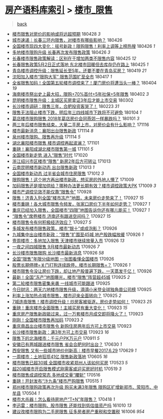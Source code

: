[房产语料库索引](../../README.md)  > [楼市_限售](楼市_限售.md)
====
> [back](../README.md)

- [楼市限售对房价的影响或将远超预期](http://jkwz.applinzi.com/ittc/7097150728504345606.html#%E6%A5%BC%E5%B8%82%E9%99%90%E5%94%AE%E5%AF%B9%E6%88%BF%E4%BB%B7%E7%9A%84%E5%BD%B1%E5%93%8D%E6%88%96%E5%B0%86%E8%BF%9C%E8%B6%85%E9%A2%84%E6%9C%9F) 180428 *3* 
- [城市速递｜长春三环内限售，对楼市有哪些影响？](http://jkwz.applinzi.com/ittc/7096314431283938321.html#%E5%9F%8E%E5%B8%82%E9%80%9F%E9%80%92%EF%BD%9C%E9%95%BF%E6%98%A5%E4%B8%89%E7%8E%AF%E5%86%85%E9%99%90%E5%94%AE%EF%BC%8C%E5%AF%B9%E6%A5%BC%E5%B8%82%E6%9C%89%E5%93%AA%E4%BA%9B%E5%BD%B1%E5%93%8D%EF%BC%9F) 180426  
- [全国楼市现四大变化：摇号新政！限购限售！利率上调等上榜热搜](http://jkwz.applinzi.com/ittc/7096290892967314442.html#%E5%85%A8%E5%9B%BD%E6%A5%BC%E5%B8%82%E7%8E%B0%E5%9B%9B%E5%A4%A7%E5%8F%98%E5%8C%96%EF%BC%9A%E6%91%87%E5%8F%B7%E6%96%B0%E6%94%BF%EF%BC%81%E9%99%90%E8%B4%AD%E9%99%90%E5%94%AE%EF%BC%81%E5%88%A9%E7%8E%87%E4%B8%8A%E8%B0%83%E7%AD%89%E4%B8%8A%E6%A6%9C%E7%83%AD%E6%90%9C) 180426 *1* 
- [多地楼市限购升级 长春再次发布限售政策](http://jkwz.applinzi.com/ittc/7096217128531395594.html#%E5%A4%9A%E5%9C%B0%E6%A5%BC%E5%B8%82%E9%99%90%E8%B4%AD%E5%8D%87%E7%BA%A7+%E9%95%BF%E6%98%A5%E5%86%8D%E6%AC%A1%E5%8F%91%E5%B8%83%E9%99%90%E5%94%AE%E6%94%BF%E7%AD%96) 180426 *3* 
- [长春楼市限售政策解读：区别在于增加两类不限售内容](http://jkwz.applinzi.com/ittc/7095855950873494535.html#%E9%95%BF%E6%98%A5%E6%A5%BC%E5%B8%82%E9%99%90%E5%94%AE%E6%94%BF%E7%AD%96%E8%A7%A3%E8%AF%BB%EF%BC%9A%E5%8C%BA%E5%88%AB%E5%9C%A8%E4%BA%8E%E5%A2%9E%E5%8A%A0%E4%B8%A4%E7%B1%BB%E4%B8%8D%E9%99%90%E5%94%AE%E5%86%85%E5%AE%B9) 180425 *12* 
- [长春限售政策5月2日正式落地 东北楼市回暖但去库存仍在路上](http://jkwz.applinzi.com/ittc/7095843383446864902.html#%E9%95%BF%E6%98%A5%E9%99%90%E5%94%AE%E6%94%BF%E7%AD%965%E6%9C%882%E6%97%A5%E6%AD%A3%E5%BC%8F%E8%90%BD%E5%9C%B0+%E4%B8%9C%E5%8C%97%E6%A5%BC%E5%B8%82%E5%9B%9E%E6%9A%96%E4%BD%86%E5%8E%BB%E5%BA%93%E5%AD%98%E4%BB%8D%E5%9C%A8%E8%B7%AF%E4%B8%8A) 180425 *1* 
- [青岛楼市调控升级：限售延长至5年，还要不要在青岛买房？](http://jkwz.applinzi.com/ittc/7093705289121661958.html#%E9%9D%92%E5%B2%9B%E6%A5%BC%E5%B8%82%E8%B0%83%E6%8E%A7%E5%8D%87%E7%BA%A7%EF%BC%9A%E9%99%90%E5%94%AE%E5%BB%B6%E9%95%BF%E8%87%B35%E5%B9%B4%EF%BC%8C%E8%BF%98%E8%A6%81%E4%B8%8D%E8%A6%81%E5%9C%A8%E9%9D%92%E5%B2%9B%E4%B9%B0%E6%88%BF%EF%BC%9F) 180419 *21* 
- [沈阳加入楼市“限购大军” 限售范围扩至全市](http://jkwz.applinzi.com/ittc/7092988540650783750.html#%E6%B2%88%E9%98%B3%E5%8A%A0%E5%85%A5%E6%A5%BC%E5%B8%82%E2%80%9C%E9%99%90%E8%B4%AD%E5%A4%A7%E5%86%9B%E2%80%9D+%E9%99%90%E5%94%AE%E8%8C%83%E5%9B%B4%E6%89%A9%E8%87%B3%E5%85%A8%E5%B8%82) 180417 *1* 
- [全省限售加码！全国第五轮楼市调控来了！厦门房价将遭当头一棒？](http://jkwz.applinzi.com/ittc/7088039082712368135.html#%E5%85%A8%E7%9C%81%E9%99%90%E5%94%AE%E5%8A%A0%E7%A0%81%EF%BC%81%E5%85%A8%E5%9B%BD%E7%AC%AC%E4%BA%94%E8%BD%AE%E6%A5%BC%E5%B8%82%E8%B0%83%E6%8E%A7%E6%9D%A5%E4%BA%86%EF%BC%81%E5%8E%A6%E9%97%A8%E6%88%BF%E4%BB%B7%E5%B0%86%E9%81%AD%E5%BD%93%E5%A4%B4%E4%B8%80%E6%A3%92%EF%BC%9F) 180404 *19* 
- [海南楼市祭出史上最大招，限购+70%首付+5年社保+5年限售](http://jkwz.applinzi.com/ittc/7087054628606968839.html#%E6%B5%B7%E5%8D%97%E6%A5%BC%E5%B8%82%E7%A5%AD%E5%87%BA%E5%8F%B2%E4%B8%8A%E6%9C%80%E5%A4%A7%E6%8B%9B%EF%BC%8C%E9%99%90%E8%B4%AD%2B70%25%E9%A6%96%E4%BB%98%2B5%E5%B9%B4%E7%A4%BE%E4%BF%9D%2B5%E5%B9%B4%E9%99%90%E5%94%AE) 180402 *3* 
- [昆明楼市限售升级：主城区买房拿证3年后才能上市交易](http://jkwz.applinzi.com/ittc/7075783139429712907.html#%E6%98%86%E6%98%8E%E6%A5%BC%E5%B8%82%E9%99%90%E5%94%AE%E5%8D%87%E7%BA%A7%EF%BC%9A%E4%B8%BB%E5%9F%8E%E5%8C%BA%E4%B9%B0%E6%88%BF%E6%8B%BF%E8%AF%813%E5%B9%B4%E5%90%8E%E6%89%8D%E8%83%BD%E4%B8%8A%E5%B8%82%E4%BA%A4%E6%98%93) 180302  
- [长沙楼市调研：限售三年，合肥投资客哭了！](http://jkwz.applinzi.com/ittc/7073427235199779857.html#%E9%95%BF%E6%B2%99%E6%A5%BC%E5%B8%82%E8%B0%83%E7%A0%94%EF%BC%9A%E9%99%90%E5%94%AE%E4%B8%89%E5%B9%B4%EF%BC%8C%E5%90%88%E8%82%A5%E6%8A%95%E8%B5%84%E5%AE%A2%E5%93%AD%E4%BA%86%EF%BC%81) 180223 *31* 
- [限售无法阻止楼市下跌，明后年三四线城市下跌将不可避免](http://jkwz.applinzi.com/ittc/7054795683268133894.html#%E9%99%90%E5%94%AE%E6%97%A0%E6%B3%95%E9%98%BB%E6%AD%A2%E6%A5%BC%E5%B8%82%E4%B8%8B%E8%B7%8C%EF%BC%8C%E6%98%8E%E5%90%8E%E5%B9%B4%E4%B8%89%E5%9B%9B%E7%BA%BF%E5%9F%8E%E5%B8%82%E4%B8%8B%E8%B7%8C%E5%B0%86%E4%B8%8D%E5%8F%AF%E9%81%BF%E5%85%8D) 180104 *1* 
- [葛店楼市限购限售 2018年葛店房价会同燕郊一样暴跌吗？](http://jkwz.applinzi.com/ittc/7053551766455452689.html#%E8%91%9B%E5%BA%97%E6%A5%BC%E5%B8%82%E9%99%90%E8%B4%AD%E9%99%90%E5%94%AE+2018%E5%B9%B4%E8%91%9B%E5%BA%97%E6%88%BF%E4%BB%B7%E4%BC%9A%E5%90%8C%E7%87%95%E9%83%8A%E4%B8%80%E6%A0%B7%E6%9A%B4%E8%B7%8C%E5%90%97%EF%BC%9F) 180101 *3* 
- [两三年后楼市限售结束，大量二手房上市，对房价会有什么影响？](http://jkwz.applinzi.com/ittc/7036619326583473168.html#%E4%B8%A4%E4%B8%89%E5%B9%B4%E5%90%8E%E6%A5%BC%E5%B8%82%E9%99%90%E5%94%AE%E7%BB%93%E6%9D%9F%EF%BC%8C%E5%A4%A7%E9%87%8F%E4%BA%8C%E6%89%8B%E6%88%BF%E4%B8%8A%E5%B8%82%EF%BC%8C%E5%AF%B9%E6%88%BF%E4%BB%B7%E4%BC%9A%E6%9C%89%E4%BB%80%E4%B9%88%E5%BD%B1%E5%93%8D%EF%BC%9F) 171116  
- [楼市最新消息：襄阳出台限售新政](http://jkwz.applinzi.com/ittc/7035795627533927440.html#%E6%A5%BC%E5%B8%82%E6%9C%80%E6%96%B0%E6%B6%88%E6%81%AF%EF%BC%9A%E8%A5%84%E9%98%B3%E5%87%BA%E5%8F%B0%E9%99%90%E5%94%AE%E6%96%B0%E6%94%BF) 171114 *8* 
- [泉州楼市限购、限售再升级](http://jkwz.applinzi.com/ittc/7035764792063689745.html#%E6%B3%89%E5%B7%9E%E6%A5%BC%E5%B8%82%E9%99%90%E8%B4%AD%E3%80%81%E9%99%90%E5%94%AE%E5%86%8D%E5%8D%87%E7%BA%A7) 171114 *5* 
- [湖北襄阳楼市限售 楼市调控再起波澜？](http://jkwz.applinzi.com/ittc/7030934713911477264.html#%E6%B9%96%E5%8C%97%E8%A5%84%E9%98%B3%E6%A5%BC%E5%B8%82%E9%99%90%E5%94%AE+%E6%A5%BC%E5%B8%82%E8%B0%83%E6%8E%A7%E5%86%8D%E8%B5%B7%E6%B3%A2%E6%BE%9C%EF%BC%9F) 171101  
- [重磅！襄阳成湖北楼市限售第一城](http://jkwz.applinzi.com/ittc/7030919995465401360.html#%E9%87%8D%E7%A3%85%EF%BC%81%E8%A5%84%E9%98%B3%E6%88%90%E6%B9%96%E5%8C%97%E6%A5%BC%E5%B8%82%E9%99%90%E5%94%AE%E7%AC%AC%E4%B8%80%E5%9F%8E) 171101 *5* 
- [全国楼市新走势 进入“限售”时代](http://jkwz.applinzi.com/ittc/7026490957334316049.html#%E5%85%A8%E5%9B%BD%E6%A5%BC%E5%B8%82%E6%96%B0%E8%B5%B0%E5%8A%BF+%E8%BF%9B%E5%85%A5%E2%80%9C%E9%99%90%E5%94%AE%E2%80%9D%E6%97%B6%E4%BB%A3) 171020  
- [浙江绍兴市区楼市“限售” 新房2年后方可转让](http://jkwz.applinzi.com/ittc/7023864346004947985.html#%E6%B5%99%E6%B1%9F%E7%BB%8D%E5%85%B4%E5%B8%82%E5%8C%BA%E6%A5%BC%E5%B8%82%E2%80%9C%E9%99%90%E5%94%AE%E2%80%9D+%E6%96%B0%E6%88%BF2%E5%B9%B4%E5%90%8E%E6%96%B9%E5%8F%AF%E8%BD%AC%E8%AE%A9) 171013  
- [云南昆明楼市新动态 出台限售新政](http://jkwz.applinzi.com/ittc/7023851846505071633.html#%E4%BA%91%E5%8D%97%E6%98%86%E6%98%8E%E6%A5%BC%E5%B8%82%E6%96%B0%E5%8A%A8%E6%80%81+%E5%87%BA%E5%8F%B0%E9%99%90%E5%94%AE%E6%96%B0%E6%94%BF) 171013 *1* 
- [全国楼市新动态 过半省会城市住房限售](http://jkwz.applinzi.com/ittc/7023522187754079248.html#%E5%85%A8%E5%9B%BD%E6%A5%BC%E5%B8%82%E6%96%B0%E5%8A%A8%E6%80%81+%E8%BF%87%E5%8D%8A%E7%9C%81%E4%BC%9A%E5%9F%8E%E5%B8%82%E4%BD%8F%E6%88%BF%E9%99%90%E5%94%AE) 171012 *3* 
- [限购限售！这个地方再出楼市新政，想买房的外地人懵了](http://jkwz.applinzi.com/ittc/7022515461122688016.html#%E9%99%90%E8%B4%AD%E9%99%90%E5%94%AE%EF%BC%81%E8%BF%99%E4%B8%AA%E5%9C%B0%E6%96%B9%E5%86%8D%E5%87%BA%E6%A5%BC%E5%B8%82%E6%96%B0%E6%94%BF%EF%BC%8C%E6%83%B3%E4%B9%B0%E6%88%BF%E7%9A%84%E5%A4%96%E5%9C%B0%E4%BA%BA%E6%87%B5%E4%BA%86) 171009  
- [加码限售还是增加供给？哪种办法更长期有效？楼市调控政策大PK](http://jkwz.applinzi.com/ittc/7022234154102686736.html#%E5%8A%A0%E7%A0%81%E9%99%90%E5%94%AE%E8%BF%98%E6%98%AF%E5%A2%9E%E5%8A%A0%E4%BE%9B%E7%BB%99%EF%BC%9F%E5%93%AA%E7%A7%8D%E5%8A%9E%E6%B3%95%E6%9B%B4%E9%95%BF%E6%9C%9F%E6%9C%89%E6%95%88%EF%BC%9F%E6%A5%BC%E5%B8%82%E8%B0%83%E6%8E%A7%E6%94%BF%E7%AD%96%E5%A4%A7PK) 171009 *3* 
- [楼市严调控见效不能仅靠“限售令”](http://jkwz.applinzi.com/ittc/7018266114575041552.html#%E6%A5%BC%E5%B8%82%E4%B8%A5%E8%B0%83%E6%8E%A7%E8%A7%81%E6%95%88%E4%B8%8D%E8%83%BD%E4%BB%85%E9%9D%A0%E2%80%9C%E9%99%90%E5%94%AE%E4%BB%A4%E2%80%9D) 170928  
- [限售！济青入列全国“楼市冻产”地图，未来房价走势来了！](http://jkwz.applinzi.com/ittc/7018088019092046864.html#%E9%99%90%E5%94%AE%EF%BC%81%E6%B5%8E%E9%9D%92%E5%85%A5%E5%88%97%E5%85%A8%E5%9B%BD%E2%80%9C%E6%A5%BC%E5%B8%82%E5%86%BB%E4%BA%A7%E2%80%9D%E5%9C%B0%E5%9B%BE%EF%BC%8C%E6%9C%AA%E6%9D%A5%E6%88%BF%E4%BB%B7%E8%B5%B0%E5%8A%BF%E6%9D%A5%E4%BA%86%EF%BC%81) 170927 *15* 
- [楼市重磅！各大城市限售令频发，张家口房价下半年如何走势？](http://jkwz.applinzi.com/ittc/7018049504937509905.html#%E6%A5%BC%E5%B8%82%E9%87%8D%E7%A3%85%EF%BC%81%E5%90%84%E5%A4%A7%E5%9F%8E%E5%B8%82%E9%99%90%E5%94%AE%E4%BB%A4%E9%A2%91%E5%8F%91%EF%BC%8C%E5%BC%A0%E5%AE%B6%E5%8F%A3%E6%88%BF%E4%BB%B7%E4%B8%8B%E5%8D%8A%E5%B9%B4%E5%A6%82%E4%BD%95%E8%B5%B0%E5%8A%BF%EF%BC%9F) 170927 *1* 
- [重庆已经加入限售，全国楼市“四限”地图告诉你还有哪儿能买！](http://jkwz.applinzi.com/ittc/7017971258552222736.html#%E9%87%8D%E5%BA%86%E5%B7%B2%E7%BB%8F%E5%8A%A0%E5%85%A5%E9%99%90%E5%94%AE%EF%BC%8C%E5%85%A8%E5%9B%BD%E6%A5%BC%E5%B8%82%E2%80%9C%E5%9B%9B%E9%99%90%E2%80%9D%E5%9C%B0%E5%9B%BE%E5%91%8A%E8%AF%89%E4%BD%A0%E8%BF%98%E6%9C%89%E5%93%AA%E5%84%BF%E8%83%BD%E4%B9%B0%EF%BC%81) 170927 *1* 
- [“限售令”席卷楼市 济南还有跟进空间吗？](http://jkwz.applinzi.com/ittc/7017918772168623121.html#%E2%80%9C%E9%99%90%E5%94%AE%E4%BB%A4%E2%80%9D%E5%B8%AD%E5%8D%B7%E6%A5%BC%E5%B8%82+%E6%B5%8E%E5%8D%97%E8%BF%98%E6%9C%89%E8%B7%9F%E8%BF%9B%E7%A9%BA%E9%97%B4%E5%90%97%EF%BC%9F) 170927 *15* 
- [楼市限售令有何积极经济效应？](http://jkwz.applinzi.com/ittc/7017903780006462481.html#%E6%A5%BC%E5%B8%82%E9%99%90%E5%94%AE%E4%BB%A4%E6%9C%89%E4%BD%95%E7%A7%AF%E6%9E%81%E7%BB%8F%E6%B5%8E%E6%95%88%E5%BA%94%EF%BC%9F) 170927 *5* 
- [多城发布楼市限售政策，楼市“银十”或成泡影？](http://jkwz.applinzi.com/ittc/7017707514999882768.html#%E5%A4%9A%E5%9F%8E%E5%8F%91%E5%B8%83%E6%A5%BC%E5%B8%82%E9%99%90%E5%94%AE%E6%94%BF%E7%AD%96%EF%BC%8C%E6%A5%BC%E5%B8%82%E2%80%9C%E9%93%B6%E5%8D%81%E2%80%9D%E6%88%96%E6%88%90%E6%B3%A1%E5%BD%B1%EF%BC%9F) 170926  
- [九城集中出台楼市新政：“限售”扩围至45城 地产股跌幅放缓](http://jkwz.applinzi.com/ittc/7017679130110460945.html#%E4%B9%9D%E5%9F%8E%E9%9B%86%E4%B8%AD%E5%87%BA%E5%8F%B0%E6%A5%BC%E5%B8%82%E6%96%B0%E6%94%BF%EF%BC%9A%E2%80%9C%E9%99%90%E5%94%AE%E2%80%9D%E6%89%A9%E5%9B%B4%E8%87%B345%E5%9F%8E+%E5%9C%B0%E4%BA%A7%E8%82%A1%E8%B7%8C%E5%B9%85%E6%94%BE%E7%BC%93) 170926 *1* 
- [壹周楼市：多地加入限售 天津楼市继续放量入市](http://jkwz.applinzi.com/ittc/7017639813950473232.html#%E5%A3%B9%E5%91%A8%E6%A5%BC%E5%B8%82%EF%BC%9A%E5%A4%9A%E5%9C%B0%E5%8A%A0%E5%85%A5%E9%99%90%E5%94%AE+%E5%A4%A9%E6%B4%A5%E6%A5%BC%E5%B8%82%E7%BB%A7%E7%BB%AD%E6%94%BE%E9%87%8F%E5%85%A5%E5%B8%82) 170926 *13* 
- [一夜之间四城限售 9月楼市最新动态](http://jkwz.applinzi.com/ittc/7017584294611125265.html#%E4%B8%80%E5%A4%9C%E4%B9%8B%E9%97%B4%E5%9B%9B%E5%9F%8E%E9%99%90%E5%94%AE+9%E6%9C%88%E6%A5%BC%E5%B8%82%E6%9C%80%E6%96%B0%E5%8A%A8%E6%80%81) 170926 *7* 
- [长沙楼市限售限购 长沙楼市最新消息](http://jkwz.applinzi.com/ittc/7017584274495243281.html#%E9%95%BF%E6%B2%99%E6%A5%BC%E5%B8%82%E9%99%90%E5%94%AE%E9%99%90%E8%B4%AD+%E9%95%BF%E6%B2%99%E6%A5%BC%E5%B8%82%E6%9C%80%E6%96%B0%E6%B6%88%E6%81%AF) 170926 *58* 
- [全国“限售”年限分级地图 一张图看懂全国楼市](http://jkwz.applinzi.com/ittc/7017575275427267601.html#%E5%85%A8%E5%9B%BD%E2%80%9C%E9%99%90%E5%94%AE%E2%80%9D%E5%B9%B4%E9%99%90%E5%88%86%E7%BA%A7%E5%9C%B0%E5%9B%BE+%E4%B8%80%E5%BC%A0%E5%9B%BE%E7%9C%8B%E6%87%82%E5%85%A8%E5%9B%BD%E6%A5%BC%E5%B8%82) 170926  
- [股票长期停牌=关门打狗连续跌停，楼市长期限售=？](http://jkwz.applinzi.com/ittc/7017569025369048080.html#%E8%82%A1%E7%A5%A8%E9%95%BF%E6%9C%9F%E5%81%9C%E7%89%8C%3D%E5%85%B3%E9%97%A8%E6%89%93%E7%8B%97%E8%BF%9E%E7%BB%AD%E8%B7%8C%E5%81%9C%EF%BC%8C%E6%A5%BC%E5%B8%82%E9%95%BF%E6%9C%9F%E9%99%90%E5%94%AE%3D%EF%BC%9F) 170926 *1* 
- [楼市限售令没让房价下跌，却让地产股普遍下跌，一天蒸发千亿！](http://jkwz.applinzi.com/ittc/7017549519817016337.html#%E6%A5%BC%E5%B8%82%E9%99%90%E5%94%AE%E4%BB%A4%E6%B2%A1%E8%AE%A9%E6%88%BF%E4%BB%B7%E4%B8%8B%E8%B7%8C%EF%BC%8C%E5%8D%B4%E8%AE%A9%E5%9C%B0%E4%BA%A7%E8%82%A1%E6%99%AE%E9%81%8D%E4%B8%8B%E8%B7%8C%EF%BC%8C%E4%B8%80%E5%A4%A9%E8%92%B8%E5%8F%91%E5%8D%83%E4%BA%BF%EF%BC%81) 170926  
- [最新！全国“冻产”地图曝光，楼市“限售”阵营超45城](http://jkwz.applinzi.com/ittc/7017339422822106128.html#%E6%9C%80%E6%96%B0%EF%BC%81%E5%85%A8%E5%9B%BD%E2%80%9C%E5%86%BB%E4%BA%A7%E2%80%9D%E5%9C%B0%E5%9B%BE%E6%9B%9D%E5%85%89%EF%BC%8C%E6%A5%BC%E5%B8%82%E2%80%9C%E9%99%90%E5%94%AE%E2%80%9D%E9%98%B5%E8%90%A5%E8%B6%8545%E5%9F%8E) 170925 *2* 
- [第二轮楼市限售密集来袭 一线城市可能跟进](http://jkwz.applinzi.com/ittc/7017310954428302352.html#%E7%AC%AC%E4%BA%8C%E8%BD%AE%E6%A5%BC%E5%B8%82%E9%99%90%E5%94%AE%E5%AF%86%E9%9B%86%E6%9D%A5%E8%A2%AD+%E4%B8%80%E7%BA%BF%E5%9F%8E%E5%B8%82%E5%8F%AF%E8%83%BD%E8%B7%9F%E8%BF%9B) 170925  
- [今日财讯：两天六地楼市限售升级，滴滴小米登全球独角兽公司榜](http://jkwz.applinzi.com/ittc/7017275885546374161.html#%E4%BB%8A%E6%97%A5%E8%B4%A2%E8%AE%AF%EF%BC%9A%E4%B8%A4%E5%A4%A9%E5%85%AD%E5%9C%B0%E6%A5%BC%E5%B8%82%E9%99%90%E5%94%AE%E5%8D%87%E7%BA%A7%EF%BC%8C%E6%BB%B4%E6%BB%B4%E5%B0%8F%E7%B1%B3%E7%99%BB%E5%85%A8%E7%90%83%E7%8B%AC%E8%A7%92%E5%85%BD%E5%85%AC%E5%8F%B8%E6%A6%9C) 170925  
- [利率上涨加热点城市限售，楼市迎来全面转向？](http://jkwz.applinzi.com/ittc/7017207297703674897.html#%E5%88%A9%E7%8E%87%E4%B8%8A%E6%B6%A8%E5%8A%A0%E7%83%AD%E7%82%B9%E5%9F%8E%E5%B8%82%E9%99%90%E5%94%AE%EF%BC%8C%E6%A5%BC%E5%B8%82%E8%BF%8E%E6%9D%A5%E5%85%A8%E9%9D%A2%E8%BD%AC%E5%90%91%EF%BC%9F) 170925 *2* 
- [7城连夜限售！楼市调控升级！炒房客被驱逐，房价走势如何！](http://jkwz.applinzi.com/ittc/7016479860090995728.html#7%E5%9F%8E%E8%BF%9E%E5%A4%9C%E9%99%90%E5%94%AE%EF%BC%81%E6%A5%BC%E5%B8%82%E8%B0%83%E6%8E%A7%E5%8D%87%E7%BA%A7%EF%BC%81%E7%82%92%E6%88%BF%E5%AE%A2%E8%A2%AB%E9%A9%B1%E9%80%90%EF%BC%8C%E6%88%BF%E4%BB%B7%E8%B5%B0%E5%8A%BF%E5%A6%82%E4%BD%95%EF%BC%81) 170923 *25* 
- [重磅！重庆楼市全面限售！主城买房有重大变化！](http://jkwz.applinzi.com/ittc/7016473391509537808.html#%E9%87%8D%E7%A3%85%EF%BC%81%E9%87%8D%E5%BA%86%E6%A5%BC%E5%B8%82%E5%85%A8%E9%9D%A2%E9%99%90%E5%94%AE%EF%BC%81%E4%B8%BB%E5%9F%8E%E4%B9%B0%E6%88%BF%E6%9C%89%E9%87%8D%E5%A4%A7%E5%8F%98%E5%8C%96%EF%BC%81) 170923 *15* 
- [重庆房产限售新政砸过来，过一万套楼市月成交即将降火了！](http://jkwz.applinzi.com/ittc/7016441586983109648.html#%E9%87%8D%E5%BA%86%E6%88%BF%E4%BA%A7%E9%99%90%E5%94%AE%E6%96%B0%E6%94%BF%E7%A0%B8%E8%BF%87%E6%9D%A5%EF%BC%8C%E8%BF%87%E4%B8%80%E4%B8%87%E5%A5%97%E6%A5%BC%E5%B8%82%E6%9C%88%E6%88%90%E4%BA%A4%E5%8D%B3%E5%B0%86%E9%99%8D%E7%81%AB%E4%BA%86%EF%BC%81) 170923  
- [刚刚！全国楼市限售再加码](http://jkwz.applinzi.com/ittc/7016433432652153873.html#%E5%88%9A%E5%88%9A%EF%BC%81%E5%85%A8%E5%9B%BD%E6%A5%BC%E5%B8%82%E9%99%90%E5%94%AE%E5%86%8D%E5%8A%A0%E7%A0%81) 170923 *2* 
- [重庆南昌出台楼市限售令 新购住房两年后方可上市交易](http://jkwz.applinzi.com/ittc/7016408591257568273.html#%E9%87%8D%E5%BA%86%E5%8D%97%E6%98%8C%E5%87%BA%E5%8F%B0%E6%A5%BC%E5%B8%82%E9%99%90%E5%94%AE%E4%BB%A4+%E6%96%B0%E8%B4%AD%E4%BD%8F%E6%88%BF%E4%B8%A4%E5%B9%B4%E5%90%8E%E6%96%B9%E5%8F%AF%E4%B8%8A%E5%B8%82%E4%BA%A4%E6%98%93) 170923  
- [长沙楼市限售新政：满3年方可上市交易](http://jkwz.applinzi.com/ittc/7016298871586817040.html#%E9%95%BF%E6%B2%99%E6%A5%BC%E5%B8%82%E9%99%90%E5%94%AE%E6%96%B0%E6%94%BF%EF%BC%9A%E6%BB%A13%E5%B9%B4%E6%96%B9%E5%8F%AF%E4%B8%8A%E5%B8%82%E4%BA%A4%E6%98%93) 170923 *16* 
- [限售下的北海楼市：千元户PK万元户](http://jkwz.applinzi.com/ittc/7012092586532275216.html#%E9%99%90%E5%94%AE%E4%B8%8B%E7%9A%84%E5%8C%97%E6%B5%B7%E6%A5%BC%E5%B8%82%EF%BC%9A%E5%8D%83%E5%85%83%E6%88%B7PK%E4%B8%87%E5%85%83%E6%88%B7) 170911 *5* 
- [安徽已有两城跟进楼市限售 省会合肥何时出台？](http://jkwz.applinzi.com/ittc/6985002523021542405.html#%E5%AE%89%E5%BE%BD%E5%B7%B2%E6%9C%89%E4%B8%A4%E5%9F%8E%E8%B7%9F%E8%BF%9B%E6%A5%BC%E5%B8%82%E9%99%90%E5%94%AE+%E7%9C%81%E4%BC%9A%E5%90%88%E8%82%A5%E4%BD%95%E6%97%B6%E5%87%BA%E5%8F%B0%EF%BC%9F) 170630 *1* 
- [西安限售 又有一些城市地价创新高︱楼市早餐2017.6.29](http://jkwz.applinzi.com/ittc/6984547774010754053.html#%E8%A5%BF%E5%AE%89%E9%99%90%E5%94%AE+%E5%8F%88%E6%9C%89%E4%B8%80%E4%BA%9B%E5%9F%8E%E5%B8%82%E5%9C%B0%E4%BB%B7%E5%88%9B%E6%96%B0%E9%AB%98%EF%B8%B1%E6%A5%BC%E5%B8%82%E6%97%A9%E9%A4%902017.6.29) 170629 *1* 
- [一周楼市：土地狂揽41亿 限售新政落地](http://jkwz.applinzi.com/ittc/6975706912233358340.html#%E4%B8%80%E5%91%A8%E6%A5%BC%E5%B8%82%EF%BC%9A%E5%9C%9F%E5%9C%B0%E7%8B%82%E6%8F%BD41%E4%BA%BF+%E9%99%90%E5%94%AE%E6%96%B0%E6%94%BF%E8%90%BD%E5%9C%B0) 170605 *16* 
- [楼市限售已超30城 全国楼市收紧郑州人该如何买房](http://jkwz.applinzi.com/ittc/6970851839451857924.html#%E6%A5%BC%E5%B8%82%E9%99%90%E5%94%AE%E5%B7%B2%E8%B6%8530%E5%9F%8E+%E5%85%A8%E5%9B%BD%E6%A5%BC%E5%B8%82%E6%94%B6%E7%B4%A7%E9%83%91%E5%B7%9E%E4%BA%BA%E8%AF%A5%E5%A6%82%E4%BD%95%E4%B9%B0%E6%88%BF) 170523 *5* 
- [超20城楼市开启限售模式刚需客或迎买房好时机](http://jkwz.applinzi.com/ittc/6969200185346360325.html#%E8%B6%8520%E5%9F%8E%E6%A5%BC%E5%B8%82%E5%BC%80%E5%90%AF%E9%99%90%E5%94%AE%E6%A8%A1%E5%BC%8F%E5%88%9A%E9%9C%80%E5%AE%A2%E6%88%96%E8%BF%8E%E4%B9%B0%E6%88%BF%E5%A5%BD%E6%97%B6%E6%9C%BA) 170519 *3* 
- [楼市限售成调控常态 多地成交量“腰斩”](http://jkwz.applinzi.com/ittc/6968333748876608517.html#%E6%A5%BC%E5%B8%82%E9%99%90%E5%94%AE%E6%88%90%E8%B0%83%E6%8E%A7%E5%B8%B8%E6%80%81+%E5%A4%9A%E5%9C%B0%E6%88%90%E4%BA%A4%E9%87%8F%E2%80%9C%E8%85%B0%E6%96%A9%E2%80%9D) 170516  
- [重磅！开封发布“汴九条”楼市严购限售](http://jkwz.applinzi.com/ittc/6967994828666176516.html#%E9%87%8D%E7%A3%85%EF%BC%81%E5%BC%80%E5%B0%81%E5%8F%91%E5%B8%83%E2%80%9C%E6%B1%B4%E4%B9%9D%E6%9D%A1%E2%80%9D%E6%A5%BC%E5%B8%82%E4%B8%A5%E8%B4%AD%E9%99%90%E5%94%AE) 170515 *1* 
- [郑州楼市限购政策再次升级 购买未满3年限售 限购区扩增新郑市、荥阳市、中牟县](http://jkwz.applinzi.com/ittc/6963725468795667461.html#%E9%83%91%E5%B7%9E%E6%A5%BC%E5%B8%82%E9%99%90%E8%B4%AD%E6%94%BF%E7%AD%96%E5%86%8D%E6%AC%A1%E5%8D%87%E7%BA%A7+%E8%B4%AD%E4%B9%B0%E6%9C%AA%E6%BB%A13%E5%B9%B4%E9%99%90%E5%94%AE+%E9%99%90%E8%B4%AD%E5%8C%BA%E6%89%A9%E5%A2%9E%E6%96%B0%E9%83%91%E5%B8%82%E3%80%81%E8%8D%A5%E9%98%B3%E5%B8%82%E3%80%81%E4%B8%AD%E7%89%9F%E5%8E%BF) 170504 *1* 
- [楼市大杀器！怎么看待房地产“T+N”年限售？](http://jkwz.applinzi.com/ittc/6957831687672169477.html#%E6%A5%BC%E5%B8%82%E5%A4%A7%E6%9D%80%E5%99%A8%EF%BC%81%E6%80%8E%E4%B9%88%E7%9C%8B%E5%BE%85%E6%88%BF%E5%9C%B0%E4%BA%A7%E2%80%9CT%2BN%E2%80%9D%E5%B9%B4%E9%99%90%E5%94%AE%EF%BC%9F) 170418 *1* 
- [李迅雷：楼市限购、股市限售 还能找到低估值资产吗](http://jkwz.applinzi.com/ittc/6887286394384286724.html#%E6%9D%8E%E8%BF%85%E9%9B%B7%EF%BC%9A%E6%A5%BC%E5%B8%82%E9%99%90%E8%B4%AD%E3%80%81%E8%82%A1%E5%B8%82%E9%99%90%E5%94%AE+%E8%BF%98%E8%83%BD%E6%89%BE%E5%88%B0%E4%BD%8E%E4%BC%B0%E5%80%BC%E8%B5%84%E4%BA%A7%E5%90%97) 161010 *13* 
- [建议改楼市限购为二手房限售  征多房者房产重税和空置税](http://jkwz.applinzi.com/ittc/6885919353140151301.html#%E5%BB%BA%E8%AE%AE%E6%94%B9%E6%A5%BC%E5%B8%82%E9%99%90%E8%B4%AD%E4%B8%BA%E4%BA%8C%E6%89%8B%E6%88%BF%E9%99%90%E5%94%AE++%E5%BE%81%E5%A4%9A%E6%88%BF%E8%80%85%E6%88%BF%E4%BA%A7%E9%87%8D%E7%A8%8E%E5%92%8C%E7%A9%BA%E7%BD%AE%E7%A8%8E) 161006 *954* 

